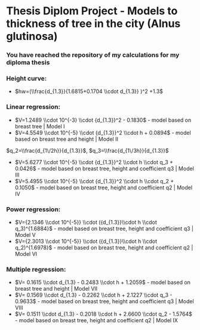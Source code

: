 # Thesis Diplom Project - Models to thickness of tree in the city (Alnus glutinosa)

### You have reached the repository of my calculations for my diploma thesis

### Height curve:
- $hw=(\\frac{d_{1.3}}{1.6815+0.1704 \\cdot d_{1.3}} )^2 +1.3$

### Linear regression:
- $V=1.2489 \\cdot 10^{-3} \\cdot {d_{1.3}}^2 - 0.1830$ - model based on breast tree | Model I
- $V=4.5549 \\cdot 10^{-5} \\cdot {d_{1.3}}^2 \\cdot h + 0.0894$ - model based on breast tree and height | Model II

$q_2=\\frac{d_{1\/2h}}{d_{1.3}}$, $q_3=\\frac{d_{1\/3h}}{d_{1.3}}$
- $V=5.6277 \\cdot 10^{-5} \\cdot {d_{1.3}}^2 \\cdot h \\cdot q_3 + 0.0426$ - model based on breast tree, height and coefficient q3 | Model III
- $V=5.4955 \\cdot 10^{-5} \\cdot {d_{1.3}}^2 \\cdot h \\cdot q_2 + 0.1050$ - model based on breast tree, height and coefficient q2 | Model IV

### Power regression:

- $V={2.1346 \\cdot 10^{-5}} \\cdot ({d_{1.3}}\\cdot h \\cdot q_3)^{1.6884}$ - model based on breast tree, height and coefficient q3 | Model V
- $V={2.3013 \\cdot 10^{-5}} \\cdot ({d_{1.3}}\\cdot h \\cdot q_2)^{1.6978}$ - model based on breast tree, height and coefficient q2 | Model VI

### Multiple regression:

- $V= 0.1615 \\cdot d_{1.3} - 0.2483 \\cdot h + 1.2059$ - model based on breast tree and height | Model VII
- $V= 0.1569 \\cdot d_{1.3} - 0.2262 \\cdot h + 2.1227 \\cdot q_3 - 0.9633$ - model based on breast tree, height and coefficient q3 | Model VIII
- $V= 0.1511 \\cdot d_{1.3} - 0.2018 \\cdot h + 2.6600 \\cdot q_2 - 1.5764$ - model based on breast tree, height and coefficient q2 | Model IX
